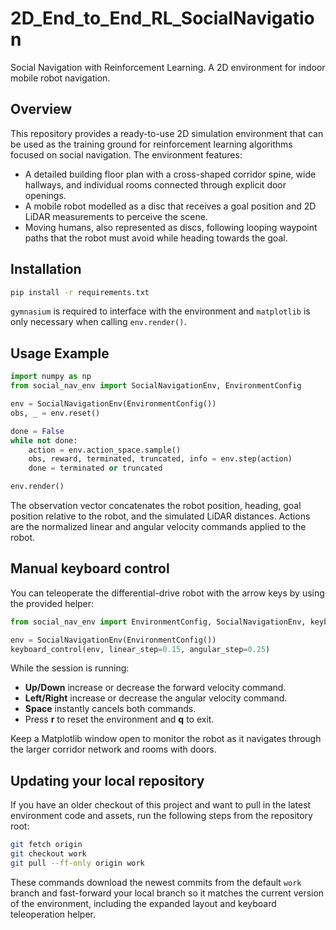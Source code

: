 # 2D_End_to_End_RL_SocialNavigation
Social Navigation with Reinforcement Learning. A 2D environment for indoor mobile robot navigation.

## Overview

This repository provides a ready-to-use 2D simulation environment that can be
used as the training ground for reinforcement learning algorithms focused on
social navigation. The environment features:

* A detailed building floor plan with a cross-shaped corridor spine, wide
  hallways, and individual rooms connected through explicit door openings.
* A mobile robot modelled as a disc that receives a goal position and 2D LiDAR
  measurements to perceive the scene.
* Moving humans, also represented as discs, following looping waypoint paths
  that the robot must avoid while heading towards the goal.

## Installation

```bash
pip install -r requirements.txt
```

`gymnasium` is required to interface with the environment and `matplotlib` is
only necessary when calling `env.render()`.

## Usage Example

```python
import numpy as np
from social_nav_env import SocialNavigationEnv, EnvironmentConfig

env = SocialNavigationEnv(EnvironmentConfig())
obs, _ = env.reset()

done = False
while not done:
    action = env.action_space.sample()
    obs, reward, terminated, truncated, info = env.step(action)
    done = terminated or truncated

env.render()
```

The observation vector concatenates the robot position, heading, goal position
relative to the robot, and the simulated LiDAR distances. Actions are the
normalized linear and angular velocity commands applied to the robot.

## Manual keyboard control

You can teleoperate the differential-drive robot with the arrow keys by using
the provided helper:

```python
from social_nav_env import EnvironmentConfig, SocialNavigationEnv, keyboard_control

env = SocialNavigationEnv(EnvironmentConfig())
keyboard_control(env, linear_step=0.15, angular_step=0.25)
```

While the session is running:

* **Up/Down** increase or decrease the forward velocity command.
* **Left/Right** increase or decrease the angular velocity command.
* **Space** instantly cancels both commands.
* Press **r** to reset the environment and **q** to exit.

Keep a Matplotlib window open to monitor the robot as it navigates through the
larger corridor network and rooms with doors.

## Updating your local repository

If you have an older checkout of this project and want to pull in the latest
environment code and assets, run the following steps from the repository root:

```bash
git fetch origin
git checkout work
git pull --ff-only origin work
```

These commands download the newest commits from the default `work` branch and
fast-forward your local branch so it matches the current version of the
environment, including the expanded layout and keyboard teleoperation helper.
